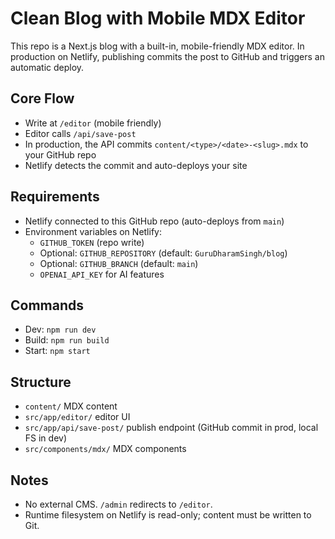 # Clean Blog with Mobile MDX Editor

This repo is a Next.js blog with a built-in, mobile-friendly MDX editor. In production on Netlify, publishing commits the post to GitHub and triggers an automatic deploy.

## Core Flow
- Write at `/editor` (mobile friendly)
- Editor calls `/api/save-post`
- In production, the API commits `content/<type>/<date>-<slug>.mdx` to your GitHub repo
- Netlify detects the commit and auto-deploys your site

## Requirements
- Netlify connected to this GitHub repo (auto-deploys from `main`)
- Environment variables on Netlify:
   - `GITHUB_TOKEN` (repo write)
   - Optional: `GITHUB_REPOSITORY` (default: `GuruDharamSingh/blog`)
   - Optional: `GITHUB_BRANCH` (default: `main`)
   - `OPENAI_API_KEY` for AI features

## Commands
- Dev: `npm run dev`
- Build: `npm run build`
- Start: `npm start`

## Structure
- `content/` MDX content
- `src/app/editor/` editor UI
- `src/app/api/save-post/` publish endpoint (GitHub commit in prod, local FS in dev)
- `src/components/mdx/` MDX components

## Notes
- No external CMS. `/admin` redirects to `/editor`.
- Runtime filesystem on Netlify is read-only; content must be written to Git.
